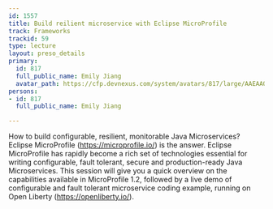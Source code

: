 ```yaml
---
id: 1557
title: Build reilient microservice with Eclipse MicroProfile
track: Frameworks
trackid: 59
type: lecture
layout: preso_details
primary:
  id: 817
  full_public_name: Emily Jiang
  avatar_path: https://cfp.devnexus.com/system/avatars/817/large/AAEAAQAAAAAAAANRAAAAJGE5NGQ1Njc4LWNlZjgtNDdjNi1hMWUyLTcxNjEyNWZhMjQ2Zg.jpg?1510599151
persons:
- id: 817
  full_public_name: Emily Jiang

---
```

How to build configurable, resilient, monitorable Java Microservices? Eclipse MicroProfile (https://microprofile.io/) is the answer. Eclipse MicroProfile has rapidly become a rich set of technologies essential for writing configurable, fault tolerant, secure and production-ready Java Microservices. This session will give you a quick overview on the capabilities available in MicroProfile 1.2, followed by a live demo of configurable and fault tolerant microservice coding example, running on Open Liberty (https://openliberty.io/).
